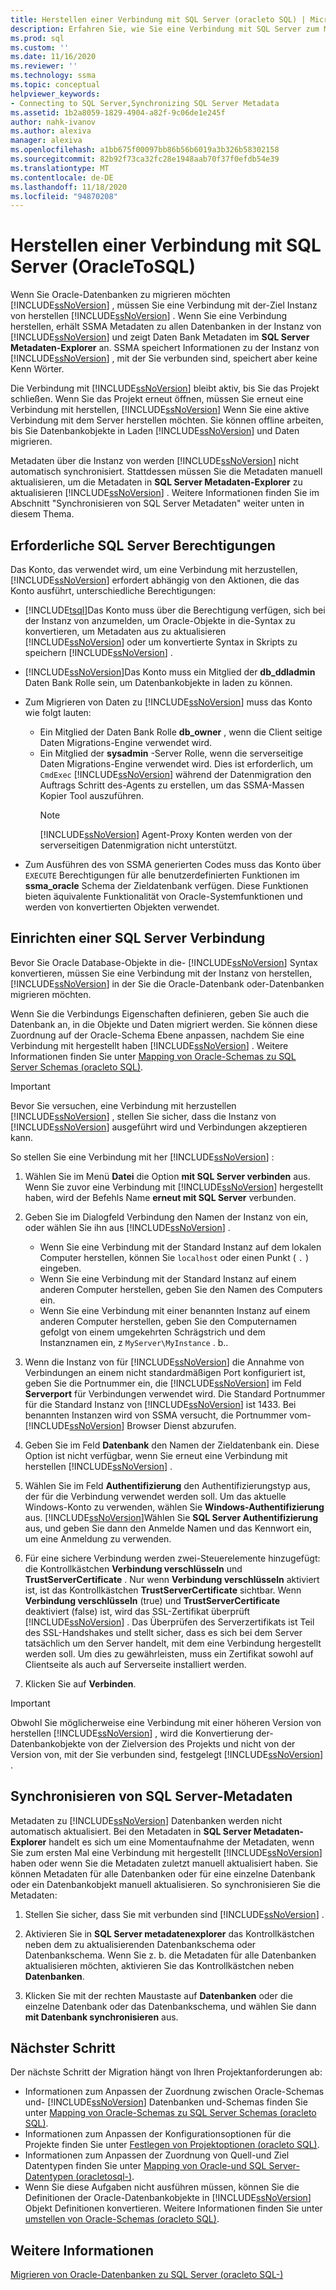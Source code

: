 ```yaml
---
title: Herstellen einer Verbindung mit SQL Server (oracleto SQL) | Microsoft-Dokumentation
description: Erfahren Sie, wie Sie eine Verbindung mit SQL Server zum Migrieren einer Oracle-Datenbank herstellen. SSMA Ruft Metadaten für Datenbanken in SQL Server ab und zeigt diese an.
ms.prod: sql
ms.custom: ''
ms.date: 11/16/2020
ms.reviewer: ''
ms.technology: ssma
ms.topic: conceptual
helpviewer_keywords:
- Connecting to SQL Server,Synchronizing SQL Server Metadata
ms.assetid: 1b2a8059-1829-4904-a82f-9c06de1e245f
author: nahk-ivanov
ms.author: alexiva
manager: alexiva
ms.openlocfilehash: a1bb675f00097bb86b56b6019a3b326b58302158
ms.sourcegitcommit: 82b92f73ca32fc28e1948aab70f37f0efdb54e39
ms.translationtype: MT
ms.contentlocale: de-DE
ms.lasthandoff: 11/18/2020
ms.locfileid: "94870208"
---
```

# <a name="connecting-to-sql-server-oracletosql"></a>Herstellen einer Verbindung mit SQL Server (OracleToSQL)

Wenn Sie Oracle-Datenbanken zu migrieren möchten [!INCLUDE[ssNoVersion](../../includes/ssnoversion-md.md)] , müssen Sie eine Verbindung mit der-Ziel Instanz von herstellen [!INCLUDE[ssNoVersion](../../includes/ssnoversion-md.md)] . Wenn Sie eine Verbindung herstellen, erhält SSMA Metadaten zu allen Datenbanken in der Instanz von [!INCLUDE[ssNoVersion](../../includes/ssnoversion-md.md)] und zeigt Daten Bank Metadaten im **SQL Server Metadaten-Explorer** an. SSMA speichert Informationen zu der Instanz von [!INCLUDE[ssNoVersion](../../includes/ssnoversion-md.md)] , mit der Sie verbunden sind, speichert aber keine Kenn Wörter.

Die Verbindung mit [!INCLUDE[ssNoVersion](../../includes/ssnoversion-md.md)] bleibt aktiv, bis Sie das Projekt schließen. Wenn Sie das Projekt erneut öffnen, müssen Sie erneut eine Verbindung mit herstellen, [!INCLUDE[ssNoVersion](../../includes/ssnoversion-md.md)] Wenn Sie eine aktive Verbindung mit dem Server herstellen möchten. Sie können offline arbeiten, bis Sie Datenbankobjekte in Laden [!INCLUDE[ssNoVersion](../../includes/ssnoversion-md.md)] und Daten migrieren.

Metadaten über die Instanz von werden [!INCLUDE[ssNoVersion](../../includes/ssnoversion-md.md)] nicht automatisch synchronisiert. Stattdessen müssen Sie die Metadaten manuell aktualisieren, um die Metadaten in **SQL Server Metadaten-Explorer** zu aktualisieren [!INCLUDE[ssNoVersion](../../includes/ssnoversion-md.md)] . Weitere Informationen finden Sie im Abschnitt "Synchronisieren von SQL Server Metadaten" weiter unten in diesem Thema.

## <a name="required-sql-server-permissions"></a>Erforderliche SQL Server Berechtigungen

Das Konto, das verwendet wird, um eine Verbindung mit herzustellen, [!INCLUDE[ssNoVersion](../../includes/ssnoversion-md.md)] erfordert abhängig von den Aktionen, die das Konto ausführt, unterschiedliche Berechtigungen:

- [!INCLUDE[tsql](../../includes/tsql-md.md)]Das Konto muss über die Berechtigung verfügen, sich bei der Instanz von anzumelden, um Oracle-Objekte in die-Syntax zu konvertieren, um Metadaten aus zu aktualisieren [!INCLUDE[ssNoVersion](../../includes/ssnoversion-md.md)] oder um konvertierte Syntax in Skripts zu speichern [!INCLUDE[ssNoVersion](../../includes/ssnoversion-md.md)] .

- [!INCLUDE[ssNoVersion](../../includes/ssnoversion-md.md)]Das Konto muss ein Mitglied der **db_ddladmin** Daten Bank Rolle sein, um Datenbankobjekte in laden zu können.

- Zum Migrieren von Daten zu [!INCLUDE[ssNoVersion](../../includes/ssnoversion-md.md)] muss das Konto wie folgt lauten:
  - Ein Mitglied der Daten Bank Rolle **db_owner** , wenn die Client seitige Daten Migrations-Engine verwendet wird.
  - Ein Mitglied der **sysadmin** -Server Rolle, wenn die serverseitige Daten Migrations-Engine verwendet wird. Dies ist erforderlich, um `CmdExec` [!INCLUDE[ssNoVersion](../../includes/ssnoversion-md.md)] während der Datenmigration den Auftrags Schritt des-Agents zu erstellen, um das SSMA-Massen Kopier Tool auszuführen.
    > [!NOTE]
    > [!INCLUDE[ssNoVersion](../../includes/ssnoversion-md.md)] Agent-Proxy Konten werden von der serverseitigen Datenmigration nicht unterstützt.

- Zum Ausführen des von SSMA generierten Codes muss das Konto über `EXECUTE` Berechtigungen für alle benutzerdefinierten Funktionen im **ssma_oracle** Schema der Zieldatenbank verfügen. Diese Funktionen bieten äquivalente Funktionalität von Oracle-Systemfunktionen und werden von konvertierten Objekten verwendet.

## <a name="establishing-a-sql-server-connection"></a>Einrichten einer SQL Server Verbindung

Bevor Sie Oracle Database-Objekte in die- [!INCLUDE[ssNoVersion](../../includes/ssnoversion-md.md)] Syntax konvertieren, müssen Sie eine Verbindung mit der Instanz von herstellen, [!INCLUDE[ssNoVersion](../../includes/ssnoversion-md.md)] in der Sie die Oracle-Datenbank oder-Datenbanken migrieren möchten.

Wenn Sie die Verbindungs Eigenschaften definieren, geben Sie auch die Datenbank an, in die Objekte und Daten migriert werden. Sie können diese Zuordnung auf der Oracle-Schema Ebene anpassen, nachdem Sie eine Verbindung mit hergestellt haben [!INCLUDE[ssNoVersion](../../includes/ssnoversion-md.md)] . Weitere Informationen finden Sie unter [Mapping von Oracle-Schemas zu SQL Server Schemas &#40;oracleto SQL&#41;](../../ssma/oracle/mapping-oracle-schemas-to-sql-server-schemas-oracletosql.md).

> [!IMPORTANT]
> Bevor Sie versuchen, eine Verbindung mit herzustellen [!INCLUDE[ssNoVersion](../../includes/ssnoversion-md.md)] , stellen Sie sicher, dass die Instanz von [!INCLUDE[ssNoVersion](../../includes/ssnoversion-md.md)] ausgeführt wird und Verbindungen akzeptieren kann.

So stellen Sie eine Verbindung mit her [!INCLUDE[ssNoVersion](../../includes/ssnoversion-md.md)] :

1. Wählen Sie im Menü **Datei** die Option **mit SQL Server verbinden** aus.
   Wenn Sie zuvor eine Verbindung mit [!INCLUDE[ssNoVersion](../../includes/ssnoversion-md.md)] hergestellt haben, wird der Befehls Name **erneut mit SQL Server** verbunden.

2. Geben Sie im Dialogfeld Verbindung den Namen der Instanz von ein, oder wählen Sie ihn aus [!INCLUDE[ssNoVersion](../../includes/ssnoversion-md.md)] .
   - Wenn Sie eine Verbindung mit der Standard Instanz auf dem lokalen Computer herstellen, können Sie `localhost` oder einen Punkt ( `.` ) eingeben.
   - Wenn Sie eine Verbindung mit der Standard Instanz auf einem anderen Computer herstellen, geben Sie den Namen des Computers ein.
   - Wenn Sie eine Verbindung mit einer benannten Instanz auf einem anderen Computer herstellen, geben Sie den Computernamen gefolgt von einem umgekehrten Schrägstrich und dem Instanznamen ein, z `MyServer\MyInstance` . b..

3. Wenn die Instanz von für [!INCLUDE[ssNoVersion](../../includes/ssnoversion-md.md)] die Annahme von Verbindungen an einem nicht standardmäßigen Port konfiguriert ist, geben Sie die Portnummer ein, die [!INCLUDE[ssNoVersion](../../includes/ssnoversion-md.md)] im Feld **Serverport** für Verbindungen verwendet wird. Die Standard Portnummer für die Standard Instanz von [!INCLUDE[ssNoVersion](../../includes/ssnoversion-md.md)] ist 1433. Bei benannten Instanzen wird von SSMA versucht, die Portnummer vom- [!INCLUDE[ssNoVersion](../../includes/ssnoversion-md.md)] Browser Dienst abzurufen.

4. Geben Sie im Feld **Datenbank** den Namen der Zieldatenbank ein.
   Diese Option ist nicht verfügbar, wenn Sie erneut eine Verbindung mit herstellen [!INCLUDE[ssNoVersion](../../includes/ssnoversion-md.md)] .

5. Wählen Sie im Feld **Authentifizierung** den Authentifizierungstyp aus, der für die Verbindung verwendet werden soll. Um das aktuelle Windows-Konto zu verwenden, wählen Sie **Windows-Authentifizierung** aus. [!INCLUDE[ssNoVersion](../../includes/ssnoversion-md.md)]Wählen Sie **SQL Server Authentifizierung** aus, und geben Sie dann den Anmelde Namen und das Kennwort ein, um eine Anmeldung zu verwenden.

6. Für eine sichere Verbindung werden zwei-Steuerelemente hinzugefügt: die Kontrollkästchen **Verbindung verschlüsseln** und **TrustServerCertificate** . Nur wenn **Verbindung verschlüsseln** aktiviert ist, ist das Kontrollkästchen **TrustServerCertificate** sichtbar. Wenn **Verbindung verschlüsseln** (true) und **TrustServerCertificate** deaktiviert (false) ist, wird das SSL-Zertifikat überprüft [!INCLUDE[ssNoVersion](../../includes/ssnoversion-md.md)] . Das Überprüfen des Serverzertifikats ist Teil des SSL-Handshakes und stellt sicher, dass es sich bei dem Server tatsächlich um den Server handelt, mit dem eine Verbindung hergestellt werden soll. Um dies zu gewährleisten, muss ein Zertifikat sowohl auf Clientseite als auch auf Serverseite installiert werden.

7. Klicken Sie auf **Verbinden**.

> [!IMPORTANT]
> Obwohl Sie möglicherweise eine Verbindung mit einer höheren Version von herstellen [!INCLUDE[ssNoVersion](../../includes/ssnoversion-md.md)] , wird die Konvertierung der-Datenbankobjekte von der Zielversion des Projekts und nicht von der Version von, mit der Sie verbunden sind, festgelegt [!INCLUDE[ssNoVersion](../../includes/ssnoversion-md.md)] .

## <a name="synchronizing-sql-server-metadata"></a>Synchronisieren von SQL Server-Metadaten

Metadaten zu [!INCLUDE[ssNoVersion](../../includes/ssnoversion-md.md)] Datenbanken werden nicht automatisch aktualisiert. Bei den Metadaten in **SQL Server Metadaten-Explorer** handelt es sich um eine Momentaufnahme der Metadaten, wenn Sie zum ersten Mal eine Verbindung mit hergestellt [!INCLUDE[ssNoVersion](../../includes/ssnoversion-md.md)] haben oder wenn Sie die Metadaten zuletzt manuell aktualisiert haben. Sie können Metadaten für alle Datenbanken oder für eine einzelne Datenbank oder ein Datenbankobjekt manuell aktualisieren. So synchronisieren Sie die Metadaten:

1. Stellen Sie sicher, dass Sie mit verbunden sind [!INCLUDE[ssNoVersion](../../includes/ssnoversion-md.md)] .

2. Aktivieren Sie in **SQL Server metadatenexplorer** das Kontrollkästchen neben dem zu aktualisierenden Datenbankschema oder Datenbankschema.
   Wenn Sie z. b. die Metadaten für alle Datenbanken aktualisieren möchten, aktivieren Sie das Kontrollkästchen neben **Datenbanken**.

3. Klicken Sie mit der rechten Maustaste auf **Datenbanken** oder die einzelne Datenbank oder das Datenbankschema, und wählen Sie dann **mit Datenbank synchronisieren** aus.
  
## <a name="next-step"></a>Nächster Schritt

Der nächste Schritt der Migration hängt von Ihren Projektanforderungen ab:
  
- Informationen zum Anpassen der Zuordnung zwischen Oracle-Schemas und- [!INCLUDE[ssNoVersion](../../includes/ssnoversion-md.md)] Datenbanken und-Schemas finden Sie unter [Mapping von Oracle-Schemas zu SQL Server Schemas &#40;oracleto SQL&#41;](../../ssma/oracle/mapping-oracle-schemas-to-sql-server-schemas-oracletosql.md).
- Informationen zum Anpassen der Konfigurationsoptionen für die Projekte finden Sie unter [Festlegen von Projektoptionen &#40;oracleto SQL&#41;](../../ssma/oracle/setting-project-options-oracletosql.md).
- Informationen zum Anpassen der Zuordnung von Quell-und Ziel Datentypen finden Sie unter [Mapping von Oracle-und SQL Server-Datentypen &#40;oracletosql-&#41;](../../ssma/oracle/mapping-oracle-and-sql-server-data-types-oracletosql.md).
- Wenn Sie diese Aufgaben nicht ausführen müssen, können Sie die Definitionen der Oracle-Datenbankobjekte in [!INCLUDE[ssNoVersion](../../includes/ssnoversion-md.md)] Objekt Definitionen konvertieren. Weitere Informationen finden Sie unter [umstellen von Oracle-Schemas &#40;oracleto SQL&#41;](../../ssma/oracle/converting-oracle-schemas-oracletosql.md).
  
## <a name="see-also"></a>Weitere Informationen

[Migrieren von Oracle-Datenbanken zu SQL Server &#40;oracleto SQL-&#41;](../../ssma/oracle/migrating-oracle-databases-to-sql-server-oracletosql.md)
